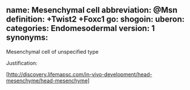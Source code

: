 name: Mesenchymal cell
abbreviation: @Msn
definition: +Twist2 +Foxc1
go:
shogoin: 
uberon: 
categories: Endomesodermal
version: 1
synonyms:
---

Mesenchymal cell of unspecified type

Justification:

[http://discovery.lifemapsc.com/in-vivo-development/head-mesenchyme/head-mesenchyme]


